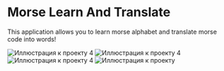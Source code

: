 # Morse Learn And Translate
This application allows you to learn morse alphabet and translate morse code into words! 

![Иллюстрация к проекту](https://github.com/brain2d/MorseLearnAndTranslatePhonegap/raw/master/MorseLearnAndTranslatePhonegap/res/screenshot1.png)​
4
![Иллюстрация к проекту](https://github.com/brain2d/MorseLearnAndTranslatePhonegap/raw/master/MorseLearnAndTranslatePhonegap/res/screenshot2.png)​
4
![Иллюстрация к проекту](https://github.com/brain2d/MorseLearnAndTranslatePhonegap/raw/master/MorseLearnAndTranslatePhonegap/res/screenshot3.png)​
4
![Иллюстрация к проекту](https://github.com/brain2d/MorseLearnAndTranslatePhonegap/raw/master/MorseLearnAndTranslatePhonegap/res/screenshot4.png)
